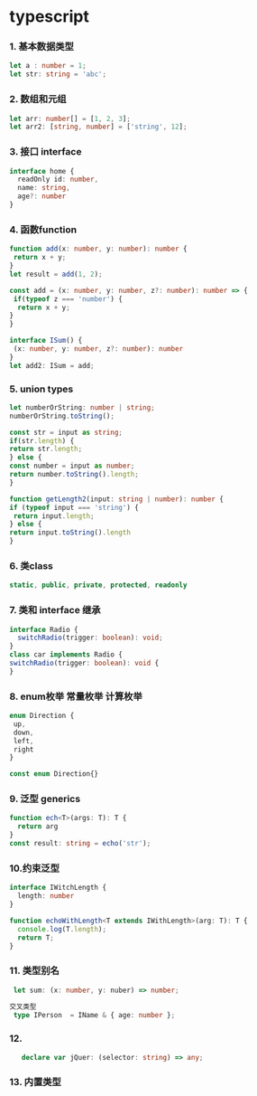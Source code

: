 # typescript
### 1. 基本数据类型
   ```ts
   let a : number = 1;
   let str: string = 'abc';
  ```
### 2. 数组和元组
   ```ts
   let arr: number[] = [1, 2, 3];
   let arr2: [string, number] = ['string', 12];
   ```
### 3. 接口 interface
   ```ts
   interface home {
     readOnly id: number,
     name: string,
     age?: number
   }
   ```
### 4. 函数function
   ```ts
   function add(x: number, y: number): number {
	return x + y;
   }
   let result = add(1, 2);

  const add = (x: number, y: number, z?: number): number => {
    if(typeof z === 'number') {
     return x + y;
   }
  }
 
  interface ISum() {
    (x: number, y: number, z?: number): number
  }
  let add2: ISum = add;
   ```
### 5. union types
   ```ts
  let numberOrString: number | string;
  numberOrString.toString();
  
  const str = input as string;
  if(str.length) {
   return str.length;
  } else {
   const number = input as number;
   return number.toString().length;
 }

 function getLength2(input: string | number): number {
  if (typeof input === 'string') {
    return input.length;
  } else {
   return input.toString().length
 }
   ```
### 6. 类class
   ```ts
   static, public, private, protected, readonly
   ```
### 7. 类和 interface 继承
   ```ts
   interface Radio {
     switchRadio(trigger: boolean): void;
   }
   class car implements Radio {
   switchRadio(trigger: boolean): void {
   }
   ```
### 8. enum枚举  常量枚举 计算枚举
   ```ts
   enum Direction {
    up,
    down,
    left,
    right
   }

  const enum Direction{}
   ```
### 9. 泛型 generics
   ```ts
   function ech<T>(args: T): T {
     return arg
   }
   const result: string = echo('str');
   ```
### 10.约束泛型
   ```ts
   interface IWitchLength {
     length: number
   }

   function echoWithLength<T extends IWithLength>(arg: T): T {
     console.log(T.length);
     return T;
   }
   ```
### 11. 类型别名
   ```ts
    let sum: (x: number, y: nuber) => number;
    
   交叉类型
    type IPerson  = IName & { age: number };
   ``` 
### 12. 
   ```ts
      declare var jQuer: (selector: string) => any;
   ```   
### 13. 内置类型  
   
  
  
   
